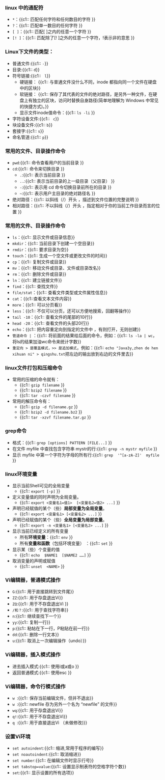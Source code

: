 ### linux 中的通配符 [	](linux_20200627080241424)

+ `*`：{{c1:: 匹配任何字符和任何数目的字符 }}
+ `?`：{{c1:: 匹配单一数目的任何字符 }}
+ `[ ]`：{{c1:: 匹配[ ]之内的任意一个字符 }}
+ `[! ]`：{{c1:: 匹配除了[! ]之外的任意一个字符，!表示非的意思 }}

### Linux下文件的类型： [	](linux_20200627080241426)

+ 普通文件:{{c1:: `-`}}
+ 目录:{{c1:: `d`}}
+ 符号链接:{{c1:: ` l`}}
    + 硬链接： {{c1:: 与普通文件没什么不同，inode 都指向同一个文件在硬盘中的区块}}
    + 软链接： {{c1:: 保存了其代表的文件的绝对路径，是另外一种文件，在硬盘上有独立的区块，访问时替换自身路径(简单地理解为 Windows 中常见的快捷方式)。}}
    + 显示文件inode值命令：{{c1:: `ls -li` }}
+ 字符设备文件:{{c1:: ` c`}}
+ 块设备文件:{{c1:: `b`}}
+ 套接字:{{c1:: `s`}}
+ 命名管道:{{c1:: `p`}}

### 常用的文件、目录操作命令 [	](linux_20200627080241428)
+ `pwd`:{{c1:: 命令查看用户的当前目录 }}
+ `cd`:{{c1::  命令来切换目录 }}
    + `.`:{{c1:: 表示当前目录 }}
    + `..`:{{c1::  表示当前目录的上一级目录（父目录） }}
    + `-`:{{c1:: 表示用 cd 命令切换目录前所在的目录 }}
    + `~`:{{c1::  表示用户主目录的绝对路径名 }}
+ 绝对路径：{{c1:: 以斜线（/）开头 ，描述到文件位置的完整说明 }}
+ 相对路径：{{c1:: 不以斜线（/）开头 ，指定相对于你的当前工作目录而言的位置  }}

### 常用的文件、目录操作命令 [	](linux_20200627080241429)

- `ls`：{{c1:: 显示文件或目录信息}}
- `mkdir`：{{c1:: 当前目录下创建一个空目录}}
- `rmdir`：{{c1:: 要求目录为空}}
- `touch`：{{c1:: 生成一个空文件或更改文件的时间}}
- `cp`：{{c1:: 复制文件或目录}}
- `mv`：{{c1:: 移动文件或目录、文件或目录改名}}
- `rm`：{{c1:: 删除文件或目录}}
- `ln`：{{c1:: 建立链接文件}}
- `find`：{{c1:: 查找文件}}
- `file/stat`：{{c1:: 查看文件类型或文件属性信息}}
- `cat`：{{c1::查看文本文件内容}}
- `more`：{{c1:: 可以分页看}}
- `less`：{{c1:: 不仅可以分页，还可以方便地搜索，回翻等操作}}
- `tail -10`：{{c1::  查看文件的尾部的10行}}
- `head -20`：{{c1:: 查看文件的头部20行}}
- `echo`：{{c1:: 把内容重定向到指定的文件中 ，有则打开，无则创建}}
- `管道命令 |` ：{{c1:: 将前面的结果给后面的命令，例如：{{c1:: `ls -la | wc`，将ls的结果加油wc命令来统计字数}}
- `重定向 > 是覆盖模式，>> 是追加模式`，例如：{{c1:: `echo "Java3y,zhen de hen xihuan ni" > qingshu.txt`把左边的输出放到右边的文件里去}}

### linux文件打包和压缩命令 [	](linux_20200627080241431)

+ 常用的压缩的命令就有：
    - {{c1:: `gzip filename` }}
    - {{c1:: `bzip2 filename` }}
    - {{c1:: `tar -czvf filename` }}
+ 常用的解压命令有：
    - {{c1:: `gzip -d filename.gz` }}
    - {{c1:: `bzip2 -d filename.bz2` }}
    - {{c1:: `tar -xzvf filename.tar.gz` }}

### grep命令 [	](linux_20200627080241433)

+ 格式：{{c1:: `grep [options] PATTERN [FILE...]` }}
+ 在文件 myfile 中查找包含字符串 mystr的行:{{c1:: `grep -n mystr myfile` }}
+ 显示 myfile 中第一个字符为字母的所有行:{{c1:: `grep  '^[a-zA-Z]'  myfile` }}



### linux环境变量 [	](linux_20200627080241435)

- 显示当前Shell可见的全局变量
    - {{c1:: `export [-p]` }}
- 定义变量值的同时声明为全局变量。
    - {{c1:: `export <变量名1=值1>  [<变量名2=值2> ...]` }}
- 声明已经赋值的某个（些）**局部变量为全局变量**。
    - {{c1:: `export <变量名1> [<变量名2> ...]` }}
- 声明已经赋值的某个（些）**全局变量为局部变量**。
    - {{c1:: `export -n <变量名1> [<变量名2> ...]` }}
- 显示当前已经定义的所有变量
  - 所有**环境变量**：{{c1:: `env` }}
  - 所有**变量和函数**（包括环境变量） ：{{c1:: `set` }}
- 显示某（些）个变量的值
  - {{c1:: `echo  $NAME1  [$NAME2 ……]` }}
- 取消变量的声明或赋值
  - {{c1:: `unset  <NAME>` }}

### Vi编辑器，普通模式操作 [	](linux_20200627080241437)

+ `G`:{{c1:: 用于直接跳转到文件尾}}
+ `ZZ`:{{c1:: 用于存盘退出Vi}}
+ `ZQ`:{{c1:: 用于不存盘退出Vi }}
+ `/和？`:{{c1:: 用于查找字符串}}
+ `n`:{{c1:: 继续查找下一个}}
+ `yy`:{{c1:: 复制一行}}
+ `p`:{{c1:: 粘帖在下一行，P粘贴在前一行}}
+ `dd`:{{c1:: 删除一行文本}}
+ `u`:{{c1:: 取消上一次编辑操作（undo）}}

### Vi编辑器，插入模式操作 [	](linux_20200627080241439)

+ 进去插入模式:{{c1:: 使用i或a或o }}
+ 返回普通模式:{{c1:: 使用esc }}

### Vi编辑器，命令行模式操作 [	](linux_20200627080241441)

+ `w `:{{c1:: 保存当前编辑文件，但并不退出}}
+ `w `:{{c1::  newfile  存为另外一个名为 “newfile” 的文件}}
+ `wq`:{{c1::   用于存盘退出Vi}}
+ `q!`:{{c1::   用于不存盘退出Vi}}
+ `q `:{{c1::  用于直接退出Vi （未做修改)}}

### 设置Vi环境 [	](linux_20200627080241443)

+ `set autoindent`:{{c1::  缩进,常用于程序的编写}}
+ `set noautoindent`:{{c1:: 取消缩进}}
+ `set number`:{{c1:: 在编辑文件时显示行号}}
+ `set tabstop=value`:{{c1:: 设置显示制表符的空格字符个数}}
+ `set`:{{c1:: 显示设置的所有选项}}